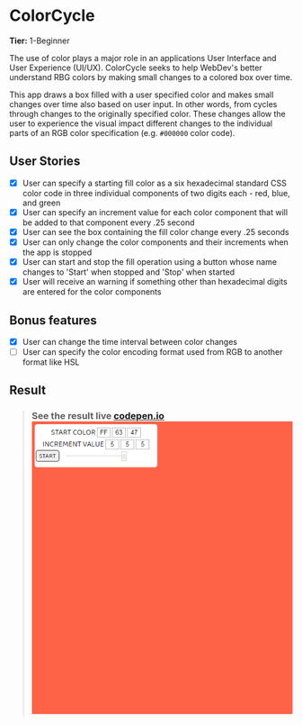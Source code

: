 # ColorCycle

**Tier:** 1-Beginner

The use of color plays a major role in an applications User Interface and
User Experience (UI/UX). ColorCycle seeks to help WebDev's better understand
RBG colors by making small changes to a colored box over time.

This app draws a box filled with a user specified color and makes small changes
over time also based on user input. In other words, from cycles through
changes to the originally specified color. These changes allow the user to
experience the visual impact different changes to the individual parts of
an RGB color specification (e.g. `#000000` color code).

## User Stories

-   [x] User can specify a starting fill color as a six hexadecimal standard
        CSS color code in three individual components of two digits each - red,
        blue, and green
-   [x] User can specify an increment value for each color component that will
        be added to that component every .25 second
-   [x] User can see the box containing the fill color change every .25 seconds
-   [x] User can only change the color components and their increments when
        the app is stopped
-   [x] User can start and stop the fill operation using a button whose name
        changes to 'Start' when stopped and 'Stop' when started
-   [x] User will receive an warning if something other than hexadecimal digits
        are entered for the color components

## Bonus features

-   [x] User can change the time interval between color changes
-   [ ] User can specify the color encoding format used from RGB to another format like HSL

## Result

> ### See the result live [codepen.io](https://codepen.io/apsampaio/full/JjdaJzZ) [![codepen.io](https://github.com/apsampaio/App-Ideas-Challenge/blob/master/ColorCycle/img/prev1.png?raw=true)](https://codepen.io/apsampaio/full/JjdaJzZ)
